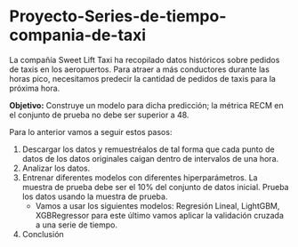 # Proyecto-Series-de-tiempo-compania-de-taxi
La compañía Sweet Lift Taxi ha recopilado datos históricos sobre pedidos de taxis en los aeropuertos. Para atraer a más conductores durante las horas pico, necesitamos predecir la cantidad de pedidos de taxis para la próxima hora.

**Objetivo:** Construye un modelo para dicha predicción; la métrica RECM en el conjunto de prueba no debe ser superior a 48.

Para lo anterior vamos a seguir estos pasos:

1.	Descargar los datos y remuestréalos de tal forma que cada punto de datos de los datos originales caigan dentro de intervalos de una hora.
2.	Analizar los datos.
3.	Entrenar diferentes modelos con diferentes hiperparámetros. La muestra de prueba debe ser el 10% del conjunto de datos inicial. Prueba los datos usando la muestra de prueba.
    - Vamos a usar los siguientes modelos: Regresión Lineal, LightGBM, XGBRegressor para este último vamos aplicar la validación cruzada a una serie de tiempo.
4.	Conclusión
